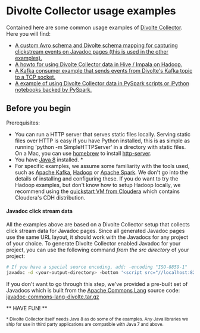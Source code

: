 Divolte Collector usage examples
================================

Contained here are some common usage examples of [Divolte Collector](https://github.com/divolte/divolte-collector). Here you will find:
- [A custom Avro schema and Divolte schema mapping for capturing clickstream events on Javadoc pages (this is used in the other examples).](avro-schema/)
- [A howto for using Divolte Collector data in Hive / Impala on Hadoop.](hdfs-hive/)
- [A Kafka consumer example that sends events from Divolte's Kafka topic to a TCP socket.](tcp-kafka-consumer/)
- [A example of using Divolte Collector data in PySpark scripts or iPython notebooks backed by PySpark.](pyspark/)

## Before you begin

Prerequisites:
- You can run a HTTP server that serves static files locally. Serving static files over HTTP is easy if you have Python installed, this is as simple as running 'python -m SimpleHTTPServer' in a directory with static files. On a Mac, you can use [homebrew](http://brew.sh/) to install [http-server](https://www.npmjs.org/package/http-server).
- You have [Java 8](http://www.oracle.com/technetwork/java/javase/downloads/index-jsp-138363.html) installed. *
- For specific examples, we assume some familiarity with the tools used, such as [Apache Kafka](http://kafka.apache.org/), [Hadoop](http://hadoop.apache.org/) or [Apache Spark](https://spark.apache.org/). We don't go into the details of installing and configuring these. If you do want to try the Hadoop examples, but don't know how to setup Hadoop locally, we recommend using the [quickstart VM from Cloudera](http://www.cloudera.com/content/cloudera/en/documentation/DemoVMs/Cloudera-QuickStart-VM/cloudera_quickstart_vm.html) which contains Cloudera's CDH distribution.

#### Javadoc click stream data
All the examples above are based on a Divolte Collector setup that collects click stream data for Javadoc pages. Since all generated Javadoc pages use the same URL layout, it should work with the Javadocs for any project of your choice. To generate Divolte Collector enabled Javadoc for your project, you can use the following command *from the src directory* of your project:

```sh
# If you have a special source encoding, add: -encoding "ISO-8859-1"
javadoc -d <your-output-directory> -bottom '<script src="//localhost:8290/divolte.js" defer async></script>' -subpackages .
```

If you don't want to go through this step, we've provided a pre-built set of Javadocs which is built from the [Apache Commons Lang](http://commons.apache.org/proper/commons-lang/) source code: [javadoc-commons-lang-divolte.tar.gz](javadoc-commons-lang-divolte.tar.gz)

** HAVE FUN! **

<small>\* Divolte Collector itself needs Java 8 as do some of the examples. Any Java libraries we ship for use in third party applications are compatible with Java 7 and above.</small>
